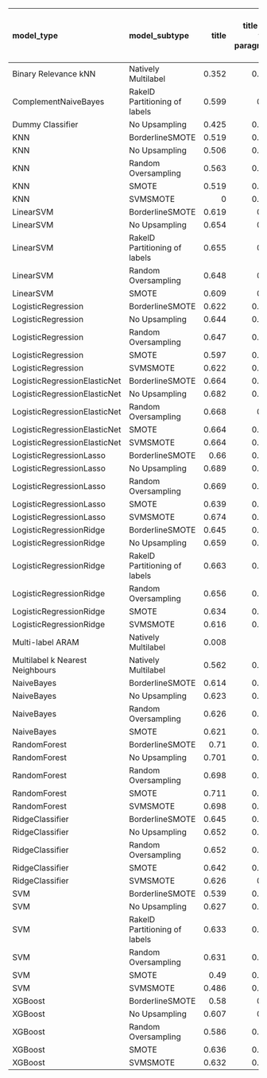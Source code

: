| model_type                      | model_subtype                 |   title |   title and first paragraph |   title and 5 sentences |   title and 10 sentences | title and first sentence each paragraph   |   raw text |
|:--------------------------------|:------------------------------|--------:|----------------------------:|------------------------:|-------------------------:|:------------------------------------------|-----------:|
| Binary Relevance kNN            | Natively Multilabel           |   0.352 |                       0.332 |                   0.44  |                    0.389 | 0.392                                     |      0.607 |
| ComplementNaiveBayes            | RakelD Partitioning of labels |   0.599 |                       0.67  |                   0.705 |                    0.715 | 0.736                                     |      0.751 |
| Dummy Classifier                | No Upsampling                 |   0.425 |                       0.443 |                   0.428 |                    0.46  | 0.418                                     |      0.426 |
| KNN                             | BorderlineSMOTE               |   0.519 |                       0.456 |                   0.498 |                    0.519 | 0.393                                     |      0.553 |
| KNN                             | No Upsampling                 |   0.506 |                       0.394 |                   0.495 |                    0.482 | 0.650                                     |      0.723 |
| KNN                             | Random Oversampling           |   0.563 |                       0.506 |                   0.552 |                    0.546 | 0.639                                     |      0.668 |
| KNN                             | SMOTE                         |   0.519 |                       0.502 |                   0.498 |                    0.456 | 0.370                                     |      0.551 |
| KNN                             | SVMSMOTE                      |   0     |                       0.486 |                   0.499 |                    0.533 | 0.365                                     |      0.474 |
| LinearSVM                       | BorderlineSMOTE               |   0.619 |                       0.69  |                   0.734 |                    0.745 | 0.734                                     |      0.746 |
| LinearSVM                       | No Upsampling                 |   0.654 |                       0.69  |                   0.734 |                    0.745 | 0.734                                     |      0.746 |
| LinearSVM                       | RakelD Partitioning of labels |   0.655 |                       0.67  |                   0.715 |                    0.709 | 0.720                                     |      0.731 |
| LinearSVM                       | Random Oversampling           |   0.648 |                       0.69  |                   0.734 |                    0.745 | 0.734                                     |      0.746 |
| LinearSVM                       | SMOTE                         |   0.609 |                       0.69  |                   0.734 |                    0.745 | 0.734                                     |      0.746 |
| LogisticRegression              | BorderlineSMOTE               |   0.622 |                       0.688 |                   0.719 |                    0.745 | 0.736                                     |      0.743 |
| LogisticRegression              | No Upsampling                 |   0.644 |                       0.674 |                   0.736 |                    0.737 | 0.707                                     |      0.756 |
| LogisticRegression              | Random Oversampling           |   0.647 |                       0.693 |                   0.714 |                    0.736 | 0.731                                     |      0.742 |
| LogisticRegression              | SMOTE                         |   0.597 |                       0.688 |                   0.719 |                    0.744 | 0.732                                     |      0.738 |
| LogisticRegression              | SVMSMOTE                      |   0.622 |                       0.669 |                   0.682 |                    0.709 | 0.723                                     |      0.751 |
| LogisticRegressionElasticNet    | BorderlineSMOTE               |   0.664 |                       0.698 |                   0.723 |                    0.744 | 0.746                                     |      0.756 |
| LogisticRegressionElasticNet    | No Upsampling                 |   0.682 |                       0.702 |                   0.73  |                    0.731 | 0.741                                     |      0.775 |
| LogisticRegressionElasticNet    | Random Oversampling           |   0.668 |                       0.68  |                   0.717 |                    0.74  | 0.731                                     |      0.755 |
| LogisticRegressionElasticNet    | SMOTE                         |   0.664 |                       0.687 |                   0.732 |                    0.742 | 0.735                                     |      0.77  |
| LogisticRegressionElasticNet    | SVMSMOTE                      |   0.664 |                       0.684 |                   0.729 |                    0.721 | 0.731                                     |      0.759 |
| LogisticRegressionLasso         | BorderlineSMOTE               |   0.66  |                       0.673 |                   0.714 |                    0.707 | 0.697                                     |      0.698 |
| LogisticRegressionLasso         | No Upsampling                 |   0.689 |                       0.672 |                   0.709 |                    0.719 | 0.714                                     |      0.71  |
| LogisticRegressionLasso         | Random Oversampling           |   0.669 |                       0.677 |                   0.703 |                    0.702 | 0.700                                     |      0.704 |
| LogisticRegressionLasso         | SMOTE                         |   0.639 |                       0.674 |                   0.705 |                    0.713 | 0.697                                     |      0.711 |
| LogisticRegressionLasso         | SVMSMOTE                      |   0.674 |                       0.679 |                   0.697 |                    0.685 | 0.702                                     |      0.714 |
| LogisticRegressionRidge         | BorderlineSMOTE               |   0.645 |                       0.703 |                   0.725 |                    0.751 | 0.718                                     |      0.758 |
| LogisticRegressionRidge         | No Upsampling                 |   0.659 |                       0.705 |                   0.721 |                    0.742 | 0.722                                     |      0.765 |
| LogisticRegressionRidge         | RakelD Partitioning of labels |   0.663 |                       0.665 |                   0.732 |                    0.724 | 0.724                                     |      0.762 |
| LogisticRegressionRidge         | Random Oversampling           |   0.656 |                       0.702 |                   0.725 |                    0.753 | 0.720                                     |      0.767 |
| LogisticRegressionRidge         | SMOTE                         |   0.634 |                       0.708 |                   0.718 |                    0.751 | 0.719                                     |      0.752 |
| LogisticRegressionRidge         | SVMSMOTE                      |   0.616 |                       0.686 |                   0.71  |                    0.737 | 0.737                                     |      0.761 |
| Multi-label ARAM                | Natively Multilabel           |   0.008 |                       0     |                   0     |                    0     | 0                                         |      0     |
| Multilabel k Nearest Neighbours | Natively Multilabel           |   0.562 |                       0.584 |                   0.631 |                    0.583 | 0.614                                     |      0.677 |
| NaiveBayes                      | BorderlineSMOTE               |   0.614 |                       0.694 |                   0.714 |                    0.691 | 0.686                                     |      0.697 |
| NaiveBayes                      | No Upsampling                 |   0.623 |                       0.755 |                   0.775 |                    0.779 | 0.777                                     |      0.811 |
| NaiveBayes                      | Random Oversampling           |   0.626 |                       0.697 |                   0.709 |                    0.701 | 0.698                                     |      0.698 |
| NaiveBayes                      | SMOTE                         |   0.621 |                       0.705 |                   0.725 |                    0.706 | 0.705                                     |      0.707 |
| RandomForest                    | BorderlineSMOTE               |   0.71  |                       0.778 |                   0.779 |                    0.763 | **0.812**                                 |      0.76  |
| RandomForest                    | No Upsampling                 |   0.701 |                       0.779 |                   0.732 |                    0.778 | 0.805                                     |      0.786 |
| RandomForest                    | Random Oversampling           |   0.698 |                       0.714 |                   0.736 |                    0.732 | 0.808                                     |      0.749 |
| RandomForest                    | SMOTE                         |   0.711 |                       0.797 |                   0.757 |                    0.764 | 0.789                                     |      0.751 |
| RandomForest                    | SVMSMOTE                      |   0.698 |                       0.738 |                   0.713 |                    0.788 | 0.790                                     |      0.766 |
| RidgeClassifier                 | BorderlineSMOTE               |   0.645 |                       0.693 |                   0.722 |                    0.737 | 0.718                                     |      0.75  |
| RidgeClassifier                 | No Upsampling                 |   0.652 |                       0.693 |                   0.722 |                    0.737 | 0.718                                     |      0.75  |
| RidgeClassifier                 | Random Oversampling           |   0.652 |                       0.693 |                   0.722 |                    0.737 | 0.718                                     |      0.75  |
| RidgeClassifier                 | SMOTE                         |   0.642 |                       0.693 |                   0.722 |                    0.737 | 0.718                                     |      0.75  |
| RidgeClassifier                 | SVMSMOTE                      |   0.626 |                       0.69  |                   0.711 |                    0.72  | 0.721                                     |      0.748 |
| SVM                             | BorderlineSMOTE               |   0.539 |                       0.605 |                   0.681 |                    0.713 | 0.640                                     |      0.79  |
| SVM                             | No Upsampling                 |   0.627 |                       0.633 |                   0.685 |                    0.629 | 0.659                                     |      0.738 |
| SVM                             | RakelD Partitioning of labels |   0.633 |                       0.604 |                   0.622 |                    0.591 | 0.541                                     |      0.626 |
| SVM                             | Random Oversampling           |   0.631 |                       0.759 |                   0.712 |                    0.736 | 0.699                                     |      0.719 |
| SVM                             | SMOTE                         |   0.49  |                       0.622 |                   0.676 |                    0.715 | 0.636                                     |      0.79  |
| SVM                             | SVMSMOTE                      |   0.486 |                       0.668 |                   0.679 |                    0.644 | 0.746                                     |      0.794 |
| XGBoost                         | BorderlineSMOTE               |   0.58  |                       0.65  |                   0.66  |                    0.712 | 0.682                                     |      0.683 |
| XGBoost                         | No Upsampling                 |   0.607 |                       0.65  |                   0.661 |                    0.709 | 0.683                                     |      0.71  |
| XGBoost                         | Random Oversampling           |   0.586 |                       0.647 |                   0.655 |                    0.679 | 0.703                                     |      0.685 |
| XGBoost                         | SMOTE                         |   0.636 |                       0.647 |                   0.651 |                    0.707 | 0.692                                     |      0.681 |
| XGBoost                         | SVMSMOTE                      |   0.632 |                       0.641 |                   0.664 |                    0.717 | 0.707                                     |      0.696 |